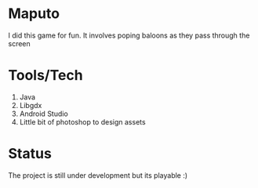 # Maputo
I did this game for fun. It involves poping baloons as they pass through the screen

# Tools/Tech
1. Java
2. Libgdx
3. Android Studio
4. Little bit of photoshop to design assets

# Status
The project is still under development but its playable :)
